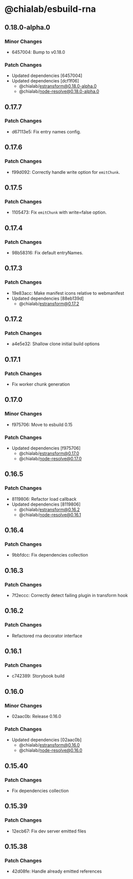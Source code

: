 # @chialab/esbuild-rna

## 0.18.0-alpha.0

### Minor Changes

- 6457004: Bump to v0.18.0

### Patch Changes

- Updated dependencies [6457004]
- Updated dependencies [dcf1f06]
  - @chialab/estransform@0.18.0-alpha.0
  - @chialab/node-resolve@0.18.0-alpha.0

## 0.17.7

### Patch Changes

- d67113e5: Fix entry names config.

## 0.17.6

### Patch Changes

- f99d092: Correctly handle write option for `emitChunk`.

## 0.17.5

### Patch Changes

- 1105473: Fix `emitChunk` with write=false option.

## 0.17.4

### Patch Changes

- 98b58316: Fix default entryNames.

## 0.17.3

### Patch Changes

- 19e83acc: Make manifest icons relative to webmanifest
- Updated dependencies [88eb139d]
  - @chialab/estransform@0.17.2

## 0.17.2

### Patch Changes

- a4e5e32: Shallow clone initial build options

## 0.17.1

### Patch Changes

- Fix worker chunk generation

## 0.17.0

### Minor Changes

- f975706: Move to esbuild 0.15

### Patch Changes

- Updated dependencies [f975706]
  - @chialab/estransform@0.17.0
  - @chialab/node-resolve@0.17.0

## 0.16.5

### Patch Changes

- 8119806: Refactor load callback
- Updated dependencies [8119806]
  - @chialab/estransform@0.16.2
  - @chialab/node-resolve@0.16.1

## 0.16.4

### Patch Changes

- 9bbfdcc: Fix dependencies collection

## 0.16.3

### Patch Changes

- 7f2eccc: Correctly detect failing plugin in transform hook

## 0.16.2

### Patch Changes

- Refactored rna decorator interface

## 0.16.1

### Patch Changes

- c742389: Storybook build

## 0.16.0

### Minor Changes

- 02aac0b: Release 0.16.0

### Patch Changes

- Updated dependencies [02aac0b]
  - @chialab/estransform@0.16.0
  - @chialab/node-resolve@0.16.0

## 0.15.40

### Patch Changes

- Fix dependencies collection

## 0.15.39

### Patch Changes

- 12ecb67: Fix dev server emitted files

## 0.15.38

### Patch Changes

- 42d08fe: Handle already emitted references
